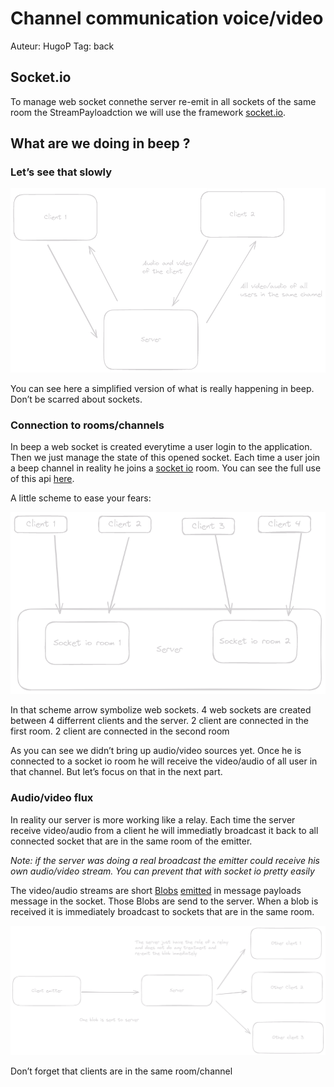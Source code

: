 # Channel communication voice/video

Auteur: HugoP
Tag: back

## Socket.io

To manage web socket connethe server re-emit in all sockets of the same room the StreamPayloadction we will use the framework [socket.io](https://socket.io/fr/docs/v3/).

## What are we doing in beep ?

### Let’s see that slowly

![schema-cada-2024-02-05-2005(9).png](./image/featureVoice/schema-cada-2024-02-05-2005(9).png)

You can see here a simplified version of what is really happening in beep. Don’t be scarred about sockets.  

### Connection to rooms/channels

In beep a web socket is created everytime a user login to the application. Then we just manage the state of this opened socket. Each time a user join a beep channel in reality he joins a [socket io](http://socket.io) room. You can see the full use of this api [here](https://socket.io/fr/docs/v3/rooms/).

A little scheme to ease your fears:

![join_room_schema.png](./image/featureVoice/join_room_schema.png)

In that scheme arrow symbolize web sockets. 4 web sockets are created between 4 differrent clients and the server. 2 client are connected in the first room. 2 client are connected in the second room

As you can see we didn’t bring up audio/video sources yet. Once he is connected to a socket io room he will receive the video/audio of all user in that channel. But let’s focus on that in the next part.

### Audio/video flux

In reality our server is more working like a relay. Each time the server receive video/audio from a client he will immediatly broadcast it back to all connected socket that are in the same room of the emitter.

*Note: if the server was doing a real broadcast the emitter could receive his own audio/video stream.* *You can prevent that with socket io pretty easily*

The video/audio streams are short [Blobs](https://developer.mozilla.org/en-US/docs/Web/API/Blob)  [emitted](https://socket.io/fr/docs/v3/emitting-events/) in message payloads message in the socket. Those Blobs are send to the server. When a blob is received it is immediately broadcast to sockets that are in the same room.

![blob_trip.png](./image/featureVoice/blob_trip.png)

Don’t forget that clients are in the same room/channel
